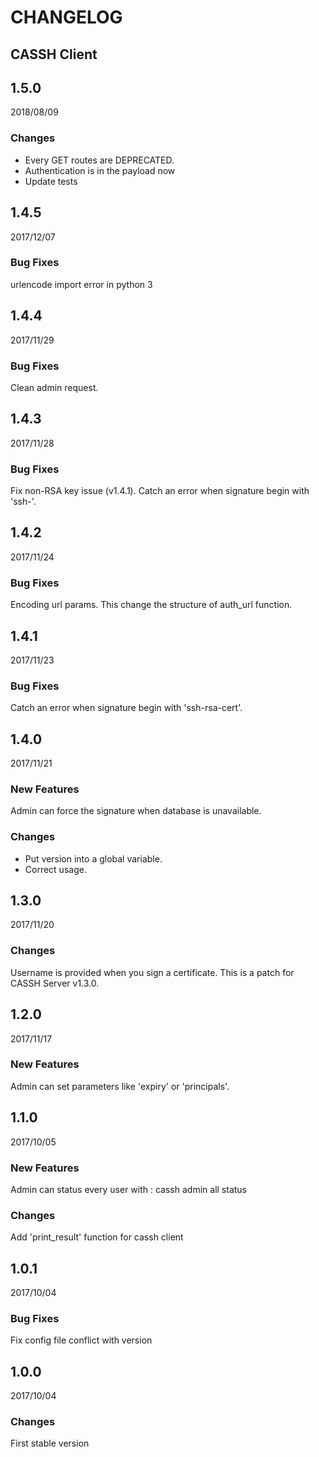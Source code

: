 CHANGELOG
=========

CASSH Client
-----

1.5.0
-----

2018/08/09

### Changes

  - Every GET routes are DEPRECATED.
  - Authentication is in the payload now
  - Update tests


1.4.5
-----

2017/12/07

### Bug Fixes

urlencode import error in python 3

1.4.4
-----

2017/11/29

### Bug Fixes

Clean admin request.


1.4.3
-----

2017/11/28

### Bug Fixes

Fix non-RSA key issue (v1.4.1). Catch an error when signature begin with 'ssh-'.


1.4.2
-----

2017/11/24

### Bug Fixes

Encoding url params. This change the structure of auth_url function.


1.4.1
-----

2017/11/23

### Bug Fixes

Catch an error when signature begin with 'ssh-rsa-cert'.



1.4.0
-----

2017/11/21

### New Features

Admin can force the signature when database is unavailable.

### Changes

- Put version into a global variable.
- Correct usage.


1.3.0
-----

2017/11/20

### Changes

Username is provided when you sign a certificate. This is a patch for CASSH Server v1.3.0.


1.2.0
-----

2017/11/17

### New Features

Admin can set parameters like 'expiry' or 'principals'.


1.1.0
-----

2017/10/05

### New Features

Admin can status every user with : cassh admin all status

### Changes

Add 'print_result' function for cassh client


1.0.1
-----

2017/10/04

### Bug Fixes

Fix config file conflict with version



1.0.0
-----

2017/10/04

### Changes

First stable version
